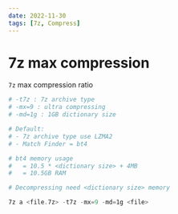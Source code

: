 ```yaml
---
date: 2022-11-30
tags: [7z, Compress]
---
```


# 7z max compression

`7z` max compression ratio

<!--truncate-->

```powershell
# -t7z : 7z archive type
# -mx=9 : ultra compressing
# -md=1g : 1GB dictionary size

# Default:
# - 7z archive type use LZMA2
# - Match Finder = bt4

# bt4 memory usage
#   = 10.5 * <dictionary size> + 4MB
#   = 10.5GB RAM

# Decompressing need <dictionary size> memory

7z a <file.7z> -t7z -mx=9 -md=1g <file>
```
